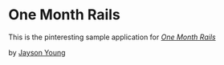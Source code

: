 # One Month Rails

This is the pinteresting sample application for
[*One Month Rails*](http://onemonthrails.com)

by [Jayson Young](http://youngjayson.com)